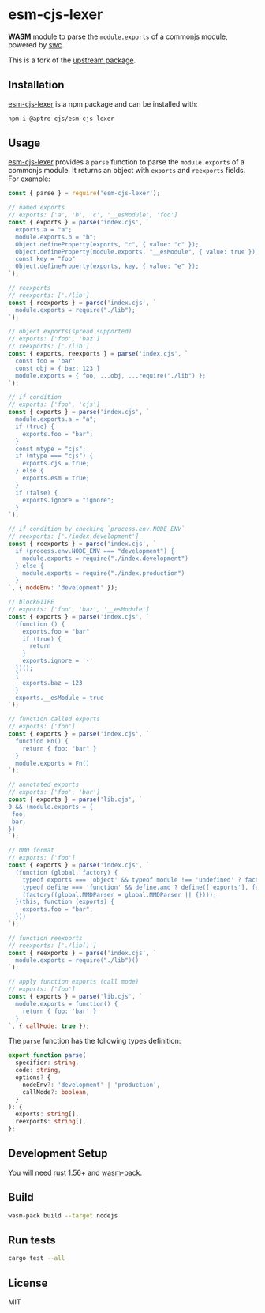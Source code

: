 # esm-cjs-lexer

**WASM** module to parse the `module.exports` of a commonjs module, powered by [swc].

[swc]: https://github.com/swc-project/swc

This is a fork of the [upstream package].

[upstream package]: https://github.com/esm-dev/esm.sh/tree/main/packages/esm-cjs-lexer

## Installation

[esm-cjs-lexer] is a npm package and can be installed with:

[esm-cjs-lexer]: https://npmjs.org/@aptre-cjs/esm-cjs-lexer

```bash
npm i @aptre-cjs/esm-cjs-lexer
```

## Usage

[esm-cjs-lexer] provides a `parse` function to parse the `module.exports` of a commonjs module. It returns an object with `exports` and `reexports` fields. For example:

```js
const { parse } = require('esm-cjs-lexer');

// named exports
// exports: ['a', 'b', 'c', '__esModule', 'foo']
const { exports } = parse('index.cjs', `
  exports.a = "a";
  module.exports.b = "b";
  Object.defineProperty(exports, "c", { value: "c" });
  Object.defineProperty(module.exports, "__esModule", { value: true })
  const key = "foo"
  Object.defineProperty(exports, key, { value: "e" });
`);

// reexports
// reexports: ['./lib']
const { reexports } = parse('index.cjs', `
  module.exports = require("./lib");
`);

// object exports(spread supported)
// exports: ['foo', 'baz']
// reexports: ['./lib']
const { exports, reexports } = parse('index.cjs', `
  const foo = 'bar'
  const obj = { baz: 123 }
  module.exports = { foo, ...obj, ...require("./lib") };
`);

// if condition
// exports: ['foo', 'cjs']
const { exports } = parse('index.cjs', `
  module.exports.a = "a";
  if (true) {
    exports.foo = "bar";
  }
  const mtype = "cjs";
  if (mtype === "cjs") {
    exports.cjs = true;
  } else {
    exports.esm = true;
  }
  if (false) {
    exports.ignore = "ignore";
  }
`);

// if condition by checking `process.env.NODE_ENV`
// reexports: ['./index.development']
const { reexports } = parse('index.cjs', `
  if (process.env.NODE_ENV === "development") {
    module.exports = require("./index.development")
  } else {
    module.exports = require("./index.production")
  }
`, { nodeEnv: 'development' });

// block&IIFE
// exports: ['foo', 'baz', '__esModule']
const { exports } = parse('index.cjs', `
  (function () {
    exports.foo = "bar"
    if (true) {
      return
    }
    exports.ignore = '-'
  })();
  {
    exports.baz = 123
  }
  exports.__esModule = true
`);

// function called exports
// exports: ['foo']
const { exports } = parse('index.cjs', `
  function Fn() {
    return { foo: "bar" }
  }
  module.exports = Fn()
`);

// annotated exports
// exports: ['foo', 'bar']
const { exports } = parse('lib.cjs', `
0 && (module.exports = {
 foo,
 bar,
})
`);

// UMD format
// exports: ['foo']
const { exports } = parse('index.cjs', `
  (function (global, factory) {
    typeof exports === 'object' && typeof module !== 'undefined' ? factory(exports) :
    typeof define === 'function' && define.amd ? define(['exports'], factory) :
    (factory((global.MMDParser = global.MMDParser || {})));
  }(this, function (exports) {
    exports.foo = "bar";
  }))
`);

// function reexports
// reexports: ['./lib()']
const { reexports } = parse('index.cjs', `
  module.exports = require("./lib")()
`);

// apply function exports (call mode)
// exports: ['foo']
const { exports } = parse('lib.cjs', `
  module.exports = function() {
    return { foo: 'bar' }
  }
`, { callMode: true });
```

The `parse` function has the following types definition:

```ts
export function parse(
  specifier: string,
  code: string,
  options? {
    nodeEnv?: 'development' | 'production',
    callMode?: boolean,
  }
): {
  exports: string[],
  reexports: string[],
};
```

## Development Setup

You will need [rust](https://www.rust-lang.org/tools/install) 1.56+ and [wasm-pack](https://rustwasm.github.io/wasm-pack/installer/).

## Build

```bash
wasm-pack build --target nodejs
```

## Run tests

```bash
cargo test --all
```

## License

MIT
